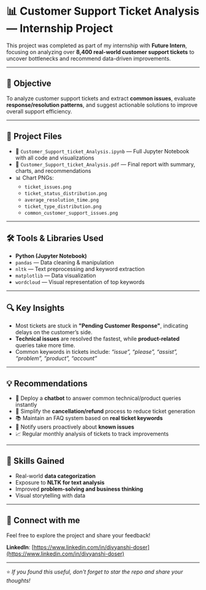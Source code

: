 # 📊 Customer Support Ticket Analysis — Internship Project

This project was completed as part of my internship with **Future Intern**, focusing on analyzing over **8,400 real-world customer support tickets** to uncover bottlenecks and recommend data-driven improvements.

---

## 🧠 Objective
To analyze customer support tickets and extract **common issues**, evaluate **response/resolution patterns**, and suggest actionable solutions to improve overall support efficiency.

---

## 📁 Project Files

- 📘 `Customer_Support_ticket_Analysis.ipynb` — Full Jupyter Notebook with all code and visualizations  
- 📄 `Customer_Support_ticket_Analysis.pdf` — Final report with summary, charts, and recommendations  
- 📊 Chart PNGs:
  - `ticket_issues.png`
  - `ticket_status_distribution.png`
  - `average_resolution_time.png`
  - `ticket_type_distribution.png`
  - `common_customer_support_issues.png`

---

## 🛠️ Tools & Libraries Used

- **Python (Jupyter Notebook)**
- `pandas` — Data cleaning & manipulation  
- `nltk` — Text preprocessing and keyword extraction  
- `matplotlib` — Data visualization  
- `wordcloud` — Visual representation of top keywords

---

## 🔍 Key Insights

- Most tickets are stuck in **"Pending Customer Response"**, indicating delays on the customer’s side.
- **Technical issues** are resolved the fastest, while **product-related** queries take more time.
- Common keywords in tickets include: _“issue”, “please”, “assist”, “problem”, “product”, “account”_

---

## 💡 Recommendations

- 🔧 Deploy a **chatbot** to answer common technical/product queries instantly  
- 🔄 Simplify the **cancellation/refund** process to reduce ticket generation  
- 📚 Maintain an FAQ system based on **real ticket keywords**
- 📢 Notify users proactively about **known issues**
- 📈 Regular monthly analysis of tickets to track improvements

---

## 🌱 Skills Gained

- Real-world **data categorization**  
- Exposure to **NLTK for text analysis**  
- Improved **problem-solving and business thinking**
- Visual storytelling with data

---

## 🔗 Connect with me
Feel free to explore the project and share your feedback!

**LinkedIn**: [https://www.linkedin.com/in/divyanshi-doser](https://www.linkedin.com/in/divyanshi-doser)

---

⭐ _If you found this useful, don't forget to star the repo and share your thoughts!_
